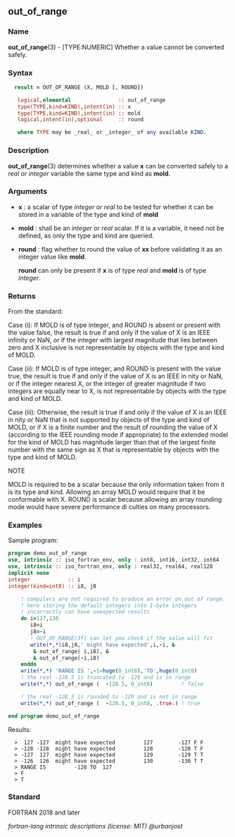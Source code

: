 ## out_of_range

### **Name**
**out_of_range**(3) - \[TYPE:NUMERIC\] Whether a value cannot be converted safely.

### **Syntax**
```fortran
  result = OUT_OF_RANGE (X, MOLD [, ROUND])

   logical,elemental               :: out_of_range
   type(TYPE,kind=KIND),intent(in) :: x
   type(TYPE,kind=KIND),intent(in) :: mold
   logical,intent(in),optional     :: round

   where TYPE may be _real_ or _integer_ of any available KIND.
```
### **Description**
   **out_of_range**(3) determines whether a value **x** can be converted
   safely to a _real_ or _integer_ variable the same type and kind as
   **mold**.

### **Arguments**
   - **x**
     : a scalar of type _integer_ or _real_ to be tested for whether
     it can be stored in a variable of the type and kind of **mold**

   - **mold**
     : shall be an _integer_ or _real_ scalar. If it is a variable, it
     need not be defined, as only the type and kind are queried.

   - **round**
     : flag whether to round the value of **xx** before validating it as
     an integer value like **mold**.

     **round** can only be present if **x** is of type
     _real_ and **mold** is of type _integer_.

### **Returns**

From the standard:

   Case (i):     If MOLD is of type integer, and ROUND is absent or
                 present with the value false, the result is true
                 if and only if the value of X is an IEEE infinity or
                 NaN, or if the integer with largest magnitude that lies
                 between zero and X inclusive is not representable by
                 objects with the type and kind of MOLD.

   Case (ii):    If MOLD is of type integer, and ROUND is present with
                 the value true, the result is true if and only
                 if the value of X is an IEEE in   nity or NaN, or
                 if the integer nearest X, or the integer of greater
                 magnitude if two integers are equally near to X, is not
                 representable by objects with the type and kind of MOLD.

   Case (iii):   Otherwise, the result is true if and only if the value
                 of X is an IEEE in   nity or NaN that is not
                 supported by objects of the type and kind of MOLD,
                 or if X is a finite number and the result of rounding
                 the value of X (according to the IEEE rounding mode if
                 appropriate) to the extended model for the kind of MOLD
                 has magnitude larger than that of the largest finite
                 number with the same sign as X that is representable
                 by objects with the type and kind of MOLD.

   NOTE

   MOLD is required to be a scalar because the only information
   taken from it is its type and kind. Allowing an array MOLD would
   require that it be conformable with X. ROUND is scalar because
   allowing an array rounding mode would have severe performance
   di   culties on many processors.

### **Examples**

Sample program:

```fortran
program demo_out_of_range
use, intrinsic :: iso_fortran_env, only : int8, int16, int32, int64
use, intrinsic :: iso_fortran_env, only : real32, real64, real128
implicit none
integer            :: i
integer(kind=int8) :: i8, j8

    ! compilers are not required to produce an error on out of range.
    ! here storing the default integers into 1-byte integers
    ! incorrectly can have unexpected results
    do i=127,130
       i8=i
       j8=-i
       ! OUT_OF_RANGE(3f) can let you check if the value will fit
       write(*,*)i8,j8,' might have expected',i,-i, &
        & out_of_range( i,i8), &
        & out_of_range(-i,i8)
    enddo
    write(*,*) 'RANGE IS ',-1-huge(0_int8),'TO',huge(0_int8)
    ! the real -128.5 is truncated to -128 and is in range
    write(*,*) out_of_range (  -128.5, 0_int8)         ! false

    ! the real -128.5 is rounded to -129 and is not in range
    write(*,*) out_of_range (  -128.5, 0_int8, .true.) ! true

end program demo_out_of_range
```

Results:

```text
  >  127 -127  might have expected         127        -127 F F
  > -128 -128  might have expected         128        -128 T F
  > -127  127  might have expected         129        -129 T T
  > -126  126  might have expected         130        -130 T T
  > RANGE IS         -128 TO  127
  > F
  > T
```

### **Standard**

   FORTRAN 2018 and later

_fortran-lang intrinsic descriptions (license: MIT) \@urbanjost_
